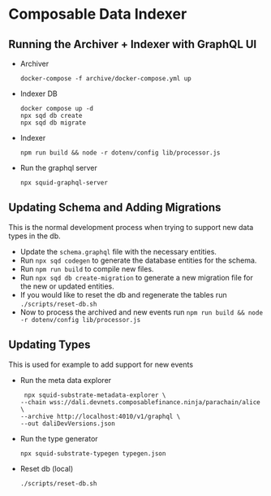# Composable Data Indexer

## Running the Archiver + Indexer with GraphQL UI

- Archiver
    ```
    docker-compose -f archive/docker-compose.yml up
    ```
- Indexer DB
    ```
    docker compose up -d
    npx sqd db create
    npx sqd db migrate
    ```
- Indexer
  ```
  npm run build && node -r dotenv/config lib/processor.js
  ```
- Run the graphql server
  ```
  npx squid-graphql-server
  ```

## Updating Schema and Adding Migrations

This is the normal development process when trying to support new data types in the db.

- Update the `schema.graphql` file with the necessary entities.
- Run `npx sqd codegen` to generate the database entities for the schema.
- Run `npm run build` to compile new files.
- Run `npx sqd db create-migration` to generate a new migration file for the new or updated entities.
- If you would like to reset the db and regenerate the tables run `./scripts/reset-db.sh`
- Now to process the archived and new events run `npm run build && node -r dotenv/config lib/processor.js`

## Updating Types

This is used for example to add support for new events

- Run the meta data explorer
  ```
   npx squid-substrate-metadata-explorer \ 
  --chain wss://dali.devnets.composablefinance.ninja/parachain/alice \
  --archive http://localhost:4010/v1/graphql \
  --out daliDevVersions.json
  ```
- Run the type generator
  ```
  npx squid-substrate-typegen typegen.json 
  ```
- Reset db (local)
  ```
  ./scripts/reset-db.sh
  ```

